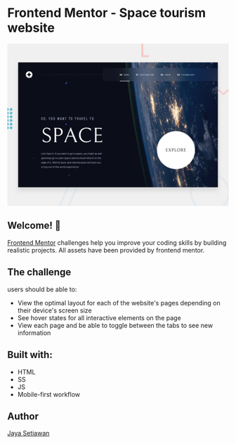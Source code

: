 # Frontend Mentor - Space tourism website

![Design preview for the Space tourism website coding challenge](./preview.jpg)

## Welcome! 👋

[Frontend Mentor](https://www.frontendmentor.io) challenges help you improve your coding skills by building realistic projects. All assets have been provided by frontend mentor. 


## The challenge

 users should be able to:

- View the optimal layout for each of the website's pages depending on their device's screen size
- See hover states for all interactive elements on the page
- View each page and be able to toggle between the tabs to see new information

## Built with:
- HTML
- SS
- JS
- Mobile-first workflow

## Author 
[Jaya Setiawan](https://jaya-codes.netlify.app/)
